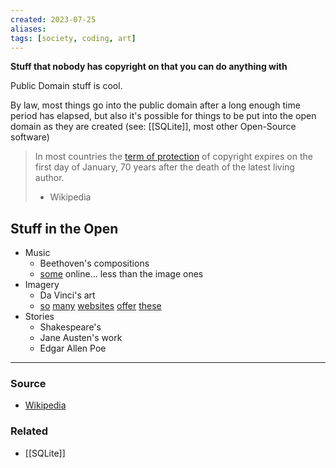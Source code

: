 ```yaml
---
created: 2023-07-25
aliases: 
tags: [society, coding, art]
---
```

**Stuff that nobody has copyright on that you can do anything with**

Public Domain stuff is cool. 

By law, most things go into the public domain after a long enough time period has elapsed, but also it's possible for things to be put into the open domain as they are created (see: [[SQLite]], most other Open-Source software)

> In most countries the [term of protection](https://en.m.wikipedia.org/wiki/List_of_countries%27_copyright_lengths "List of countries' copyright lengths") of copyright expires on the first day of January, 70 years after the death of the latest living author.
> - Wikipedia

## Stuff in the Open
- Music
	- Beethoven's compositions
	- [some](https://freepd.com/scoring.php) online... less than the image ones
- Imagery
	- Da Vinci's art
	- [so](https://unsplash.com/images/stock/public-domain) [many](https://www.pexels.com/public-domain-images/) [websites](https://www.loc.gov/free-to-use/) [offer](https://www.publicdomainpictures.net/en/) [these](https://pixnio.com)
- Stories
	- Shakespeare's
	- Jane Austen's work
	- Edgar Allen Poe

---
### Source
- [Wikipedia](https://en.wikipedia.org/wiki/Public_domain)

### Related
- [[SQLite]]
 